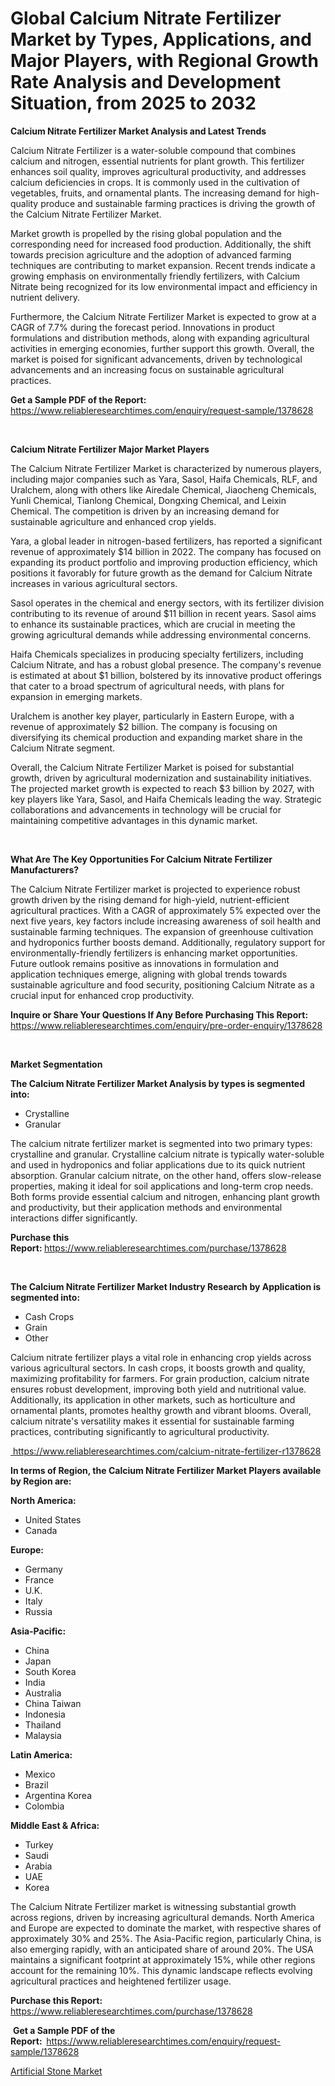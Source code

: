<p><h1>Global Calcium Nitrate Fertilizer Market by Types, Applications, and Major Players, with Regional Growth Rate Analysis and Development Situation, from 2025 to 2032</h1></p><p><strong>Calcium Nitrate Fertilizer Market Analysis and Latest Trends</strong></p>
<p><p>Calcium Nitrate Fertilizer is a water-soluble compound that combines calcium and nitrogen, essential nutrients for plant growth. This fertilizer enhances soil quality, improves agricultural productivity, and addresses calcium deficiencies in crops. It is commonly used in the cultivation of vegetables, fruits, and ornamental plants. The increasing demand for high-quality produce and sustainable farming practices is driving the growth of the Calcium Nitrate Fertilizer Market.</p><p>Market growth is propelled by the rising global population and the corresponding need for increased food production. Additionally, the shift towards precision agriculture and the adoption of advanced farming techniques are contributing to market expansion. Recent trends indicate a growing emphasis on environmentally friendly fertilizers, with Calcium Nitrate being recognized for its low environmental impact and efficiency in nutrient delivery.</p><p>Furthermore, the Calcium Nitrate Fertilizer Market is expected to grow at a CAGR of 7.7% during the forecast period. Innovations in product formulations and distribution methods, along with expanding agricultural activities in emerging economies, further support this growth. Overall, the market is poised for significant advancements, driven by technological advancements and an increasing focus on sustainable agricultural practices.</p></p>
<p><strong>Get a Sample PDF of the Report:&nbsp;</strong> <a href="https://www.reliableresearchtimes.com/enquiry/request-sample/1378628?utm_campaign=3297&utm_medium=2&utm_source=Github&utm_content=ia&utm_term=31032025&utm_id=calcium-nitrate-fertilizer">https://www.reliableresearchtimes.com/enquiry/request-sample/1378628</a></p>
<p>&nbsp;</p>
<p><strong>Calcium Nitrate Fertilizer Major Market Players</strong></p>
<p><p>The Calcium Nitrate Fertilizer Market is characterized by numerous players, including major companies such as Yara, Sasol, Haifa Chemicals, RLF, and Uralchem, along with others like Airedale Chemical, Jiaocheng Chemicals, Yunli Chemical, Tianlong Chemical, Dongxing Chemical, and Leixin Chemical. The competition is driven by an increasing demand for sustainable agriculture and enhanced crop yields.</p><p>Yara, a global leader in nitrogen-based fertilizers, has reported a significant revenue of approximately $14 billion in 2022. The company has focused on expanding its product portfolio and improving production efficiency, which positions it favorably for future growth as the demand for Calcium Nitrate increases in various agricultural sectors.</p><p>Sasol operates in the chemical and energy sectors, with its fertilizer division contributing to its revenue of around $11 billion in recent years. Sasol aims to enhance its sustainable practices, which are crucial in meeting the growing agricultural demands while addressing environmental concerns.</p><p>Haifa Chemicals specializes in producing specialty fertilizers, including Calcium Nitrate, and has a robust global presence. The company's revenue is estimated at about $1 billion, bolstered by its innovative product offerings that cater to a broad spectrum of agricultural needs, with plans for expansion in emerging markets.</p><p>Uralchem is another key player, particularly in Eastern Europe, with a revenue of approximately $2 billion. The company is focusing on diversifying its chemical production and expanding market share in the Calcium Nitrate segment.</p><p>Overall, the Calcium Nitrate Fertilizer Market is poised for substantial growth, driven by agricultural modernization and sustainability initiatives. The projected market growth is expected to reach $3 billion by 2027, with key players like Yara, Sasol, and Haifa Chemicals leading the way. Strategic collaborations and advancements in technology will be crucial for maintaining competitive advantages in this dynamic market.</p></p>
<p>&nbsp;</p>
<p><strong>What Are The Key Opportunities For Calcium Nitrate Fertilizer Manufacturers?</strong></p>
<p><p>The Calcium Nitrate Fertilizer market is projected to experience robust growth driven by the rising demand for high-yield, nutrient-efficient agricultural practices. With a CAGR of approximately 5% expected over the next five years, key factors include increasing awareness of soil health and sustainable farming techniques. The expansion of greenhouse cultivation and hydroponics further boosts demand. Additionally, regulatory support for environmentally-friendly fertilizers is enhancing market opportunities. Future outlook remains positive as innovations in formulation and application techniques emerge, aligning with global trends towards sustainable agriculture and food security, positioning Calcium Nitrate as a crucial input for enhanced crop productivity.</p></p>
<p><strong>Inquire or Share Your Questions If Any Before Purchasing This Report:</strong> <a href="https://www.reliableresearchtimes.com/enquiry/pre-order-enquiry/1378628?utm_campaign=3297&utm_medium=2&utm_source=Github&utm_content=ia&utm_term=31032025&utm_id=calcium-nitrate-fertilizer">https://www.reliableresearchtimes.com/enquiry/pre-order-enquiry/1378628</a></p>
<p>&nbsp;</p>
<p><strong>Market Segmentation</strong></p>
<p><strong>The Calcium Nitrate Fertilizer Market Analysis by types is segmented into:</strong></p>
<p><ul><li>Crystalline</li><li>Granular</li></ul></p>
<p><p>The calcium nitrate fertilizer market is segmented into two primary types: crystalline and granular. Crystalline calcium nitrate is typically water-soluble and used in hydroponics and foliar applications due to its quick nutrient absorption. Granular calcium nitrate, on the other hand, offers slow-release properties, making it ideal for soil applications and long-term crop needs. Both forms provide essential calcium and nitrogen, enhancing plant growth and productivity, but their application methods and environmental interactions differ significantly.</p></p>
<p><strong>Purchase this Report:&nbsp;</strong><a href="https://www.reliableresearchtimes.com/purchase/1378628?utm_campaign=3297&utm_medium=2&utm_source=Github&utm_content=ia&utm_term=31032025&utm_id=calcium-nitrate-fertilizer">https://www.reliableresearchtimes.com/purchase/1378628</a></p>
<p>&nbsp;</p>
<p><strong>The Calcium Nitrate Fertilizer Market Industry Research by Application is segmented into:</strong></p>
<p><ul><li>Cash Crops</li><li>Grain</li><li>Other</li></ul></p>
<p><p>Calcium nitrate fertilizer plays a vital role in enhancing crop yields across various agricultural sectors. In cash crops, it boosts growth and quality, maximizing profitability for farmers. For grain production, calcium nitrate ensures robust development, improving both yield and nutritional value. Additionally, its application in other markets, such as horticulture and ornamental plants, promotes healthy growth and vibrant blooms. Overall, calcium nitrate's versatility makes it essential for sustainable farming practices, contributing significantly to agricultural productivity.</p></p>
<p><a href="https://www.reliableresearchtimes.com/calcium-nitrate-fertilizer-r1378628?utm_campaign=3297&utm_medium=2&utm_source=Github&utm_content=ia&utm_term=31032025&utm_id=calcium-nitrate-fertilizer">&nbsp;https://www.reliableresearchtimes.com/calcium-nitrate-fertilizer-r1378628</a></p>
<p><strong>In terms of Region, the Calcium Nitrate Fertilizer Market Players available by Region are:</strong></p>
<p>
    <p> <strong> North America: </strong>
        <ul>
            <li>United States</li>
            <li>Canada</li>
        </ul>
        </p> 
    <p> <strong> Europe: </strong>
        <ul>
            <li>Germany</li>
            <li>France</li>
            <li>U.K.</li>
            <li>Italy</li>
            <li>Russia</li>
        </ul>
        </p> 
    <p> <strong> Asia-Pacific: </strong>
        <ul>
            <li>China</li>
            <li>Japan</li>
            <li>South Korea</li>
            <li>India</li>
            <li>Australia</li>
            <li>China Taiwan</li>
            <li>Indonesia</li>
            <li>Thailand</li>
            <li>Malaysia</li>
        </ul>
        </p> 
    <p> <strong> Latin America: </strong>
        <ul>
            <li>Mexico</li>
            <li>Brazil</li>
            <li>Argentina Korea</li>
            <li>Colombia</li>
        </ul>
        </p> 
    <p> <strong> Middle East & Africa: </strong>
        <ul>
            <li>Turkey</li>
            <li>Saudi</li>
            <li>Arabia</li>
            <li>UAE</li>
            <li>Korea</li>
        </ul>
    </p>
    </p>
<p><p>The Calcium Nitrate Fertilizer market is witnessing substantial growth across regions, driven by increasing agricultural demands. North America and Europe are expected to dominate the market, with respective shares of approximately 30% and 25%. The Asia-Pacific region, particularly China, is also emerging rapidly, with an anticipated share of around 20%. The USA maintains a significant footprint at approximately 15%, while other regions account for the remaining 10%. This dynamic landscape reflects evolving agricultural practices and heightened fertilizer usage.</p></p>
<p><strong>Purchase this Report: </strong><a href="https://www.reliableresearchtimes.com/purchase/1378628?utm_campaign=3297&utm_medium=2&utm_source=Github&utm_content=ia&utm_term=31032025&utm_id=calcium-nitrate-fertilizer">https://www.reliableresearchtimes.com/purchase/1378628</a></p>
<p>&nbsp;<strong>Get a Sample PDF of the Report:&nbsp;&nbsp;</strong><a href="https://www.reliableresearchtimes.com/enquiry/request-sample/1378628?utm_campaign=3297&utm_medium=2&utm_source=Github&utm_content=ia&utm_term=31032025&utm_id=calcium-nitrate-fertilizer">https://www.reliableresearchtimes.com/enquiry/request-sample/1378628</a></p>
<p><strong></strong></p>
<p><p><a href="https://github.com/maseykokosq1/Market-Research-Report-List-1/blob/main/artificial-stone-market.md?utm_campaign=3297&utm_medium=2&utm_source=Github&utm_content=ia&utm_term=31032025&utm_id=calcium-nitrate-fertilizer">Artificial Stone Market</a></p></p>